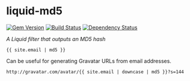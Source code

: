# liquid-md5

[![Gem Version](https://img.shields.io/gem/v/liquid-md5.svg)](https://rubygems.org/gems/liquid-md5)
[![Build Status](https://img.shields.io/travis/pathawks/liquid-md5/master.svg)](https://travis-ci.org/pathawks/liquid-md5)
[![Dependency Status](https://img.shields.io/gemnasium/pathawks/liquid-md5.svg)](https://gemnasium.com/pathawks/liquid-md5)

*A Liquid filter that outputs an MD5 hash*

```
{{ site.email | md5 }}
```

Can be useful for generating Gravatar URLs from email addresses.
```
http://gravatar.com/avatar/{{ site.email | downcase | md5 }}?s=144
```
